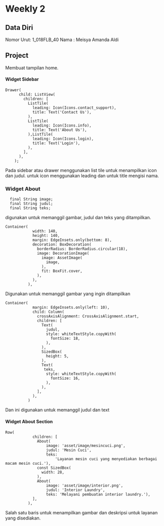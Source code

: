 # Weekly 2
## Data Diri

Nomor Urut: 1_018FLB_40
Nama : Meisya Amanda Aldi

## Project
Membuat tampilan home.

#### Widget Sidebar
```
Drawer(
      child: ListView(
        children: [
          ListTile(
            leading: Icon(Icons.contact_support),
            title: Text('Contact Us'),
          ),
          ListTile(
            leading: Icon(Icons.info),
            title: Text('About Us'),
          ),ListTile(
            leading: Icon(Icons.login),
            title: Text('Login'),
          ),
        ],
      ),
    );
```
Pada sidebar atau drawer menggunakan list tile untuk menampilkan icon dan judul. untuk icon menggunakan leading dan untuk title mengisi nama.

### Widget About
```
  final String image;
  final String judul;
  final String teks;
```
digunakan untuk memanggil gambar, judul dan teks yang ditampilkan.
```
Container(
            width: 140,
            height: 140,
            margin: EdgeInsets.only(bottom: 8),
            decoration: BoxDecoration(
              borderRadius: BorderRadius.circular(18),
              image: DecorationImage(
                image: AssetImage(
                  image,
                ),
                fit: BoxFit.cover,
              ),
            ),
          ),
```
Digunakan untuk memanggil gambar yang ingin ditampilkan
```
Container(
            margin: EdgeInsets.only(left: 10),
            child: Column(
              crossAxisAlignment: CrossAxisAlignment.start,
              children: [
                Text(
                  judul,
                  style: whiteTextStyle.copyWith(
                    fontSize: 18,
                  ),
                ),
                SizedBox(
                  height: 5,
                ),
                Text(
                 teks,
                  style: whiteTextStyle.copyWith(
                    fontSize: 16,
                  ),
                ),
              ],
            ),
          )
```
Dan ini digunakan untuk memanggil judul dan text

#### Widget About Section
```
Row(
            children: [
              About(
                  image: 'asset/image/mesincuci.png',
                  judul: 'Mesin Cuci',
                  teks:
                      'Layanan mesin cuci yang menyediakan berbagai macam mesin cuci.'),
              const SizedBox(
                width: 28,
              ),
              About(
                  image: 'asset/image/interior.png',
                  judul: 'Interior Laundry',
                  teks: 'Melayani pembuatan interior laundry.'),
            ],
          ),
```
Salah satu baris untuk menampilkan gambar dan deskripsi untuk layanan yang disediakan.